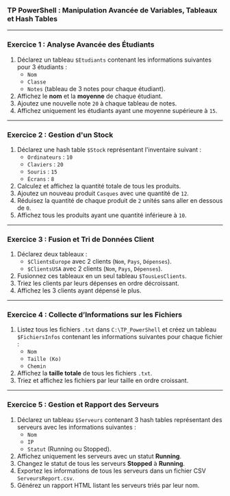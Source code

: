 ### TP PowerShell : Manipulation Avancée de Variables, Tableaux et Hash Tables

---

### **Exercice 1 : Analyse Avancée des Étudiants**

1. Déclarez un tableau `$Etudiants` contenant les informations suivantes pour 3 étudiants :
   - `Nom`
   - `Classe`
   - `Notes` (tableau de 3 notes pour chaque étudiant).
2. Affichez le **nom** et la **moyenne** de chaque étudiant.
3. Ajoutez une nouvelle note `20` à chaque tableau de notes.
4. Affichez uniquement les étudiants ayant une moyenne supérieure à `15`.

---

### **Exercice 2 : Gestion d'un Stock**

1. Déclarez une hash table `$Stock` représentant l'inventaire suivant :
   - `Ordinateurs` : `10`
   - `Claviers` : `20`
   - `Souris` : `15`
   - `Écrans` : `8`
2. Calculez et affichez la quantité totale de tous les produits.
3. Ajoutez un nouveau produit `Casques` avec une quantité de `12`.
4. Réduisez la quantité de chaque produit de `2` unités sans aller en dessous de `0`.
5. Affichez tous les produits ayant une quantité inférieure à `10`.

---

### **Exercice 3 : Fusion et Tri de Données Client**

1. Déclarez deux tableaux :
   - `$ClientsEurope` avec 2 clients (`Nom`, `Pays`, `Dépenses`).
   - `$ClientsUSA` avec 2 clients (`Nom`, `Pays`, `Dépenses`).
2. Fusionnez ces tableaux en un seul tableau `$TousLesClients`.
3. Triez les clients par leurs dépenses en ordre décroissant.
4. Affichez les 3 clients ayant dépensé le plus.

---

### **Exercice 4 : Collecte d’Informations sur les Fichiers**

1. Listez tous les fichiers `.txt` dans `C:\TP_PowerShell` et créez un tableau `$FichiersInfos` contenant les informations suivantes pour chaque fichier :
   - `Nom`
   - `Taille (Ko)`
   - `Chemin`
2. Affichez la **taille totale** de tous les fichiers `.txt`.
3. Triez et affichez les fichiers par leur taille en ordre croissant.

---

### **Exercice 5 : Gestion et Rapport des Serveurs**

1. Déclarez un tableau `$Serveurs` contenant 3 hash tables représentant des serveurs avec les informations suivantes :
   - `Nom`
   - `IP`
   - `Statut` (Running ou Stopped).
2. Affichez uniquement les serveurs avec un statut **Running**.
3. Changez le statut de tous les serveurs **Stopped** à **Running**.
4. Exportez les informations de tous les serveurs dans un fichier CSV `ServeursReport.csv`.
5. Générez un rapport HTML listant les serveurs triés par leur nom.

